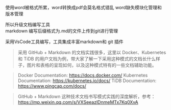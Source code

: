 
使用word被格式所累，word转换成pdf会莫名格式错乱
word缺失模块化管理和 版本管理

所以升级文档编写工具  
markdown  编写后缀格式为.md的文件上传到git进行管理

采用VsCode工具编写，工具集成丰富markdown和 git 插件


>采用 GitHub + Markdown 的文档实践很多，这里以 Docker、Kubernetes 和 TiDB 的用户文档为例，带大家了解一下采用这种模式的文档长什么样子，图片和表格的呈现如何，以及这种模式特有的一些文档辅助功能。

>Docker Documentation: 
https://docs.docker.com/
Kubernetes Documentation: 
https://kubernetes.io/docs/
TiDB Documentation: 
https://www.pingcap.com/docs/


>GitHub + Markdown 这种技术文档书写模式实践的深度解析，参考：
https://mp.weixin.qq.com/s/VXSeeazlDnmeMTx7Kq0XvA